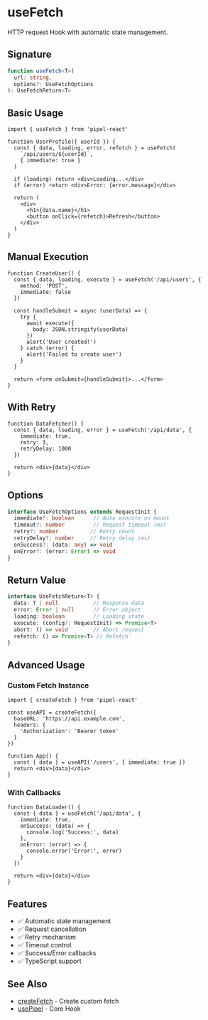 # useFetch

HTTP request Hook with automatic state management.

## Signature

```typescript
function useFetch<T>(
  url: string,
  options?: UseFetchOptions
): UseFetchReturn<T>
```

## Basic Usage

```tsx
import { useFetch } from 'pipel-react'

function UserProfile({ userId }) {
  const { data, loading, error, refetch } = useFetch(
    `/api/users/${userId}`,
    { immediate: true }
  )
  
  if (loading) return <div>Loading...</div>
  if (error) return <div>Error: {error.message}</div>
  
  return (
    <div>
      <h1>{data.name}</h1>
      <button onClick={refetch}>Refresh</button>
    </div>
  )
}
```

## Manual Execution

```tsx
function CreateUser() {
  const { data, loading, execute } = useFetch('/api/users', {
    method: 'POST',
    immediate: false
  })
  
  const handleSubmit = async (userData) => {
    try {
      await execute({
        body: JSON.stringify(userData)
      })
      alert('User created!')
    } catch (error) {
      alert('Failed to create user')
    }
  }
  
  return <form onSubmit={handleSubmit}>...</form>
}
```

## With Retry

```tsx
function DataFetcher() {
  const { data, loading, error } = useFetch('/api/data', {
    immediate: true,
    retry: 3,
    retryDelay: 1000
  })
  
  return <div>{data}</div>
}
```

## Options

```typescript
interface UseFetchOptions extends RequestInit {
  immediate?: boolean      // Auto execute on mount
  timeout?: number         // Request timeout (ms)
  retry?: number          // Retry count
  retryDelay?: number     // Retry delay (ms)
  onSuccess?: (data: any) => void
  onError?: (error: Error) => void
}
```

## Return Value

```typescript
interface UseFetchReturn<T> {
  data: T | null           // Response data
  error: Error | null      // Error object
  loading: boolean         // Loading state
  execute: (config?: RequestInit) => Promise<T>
  abort: () => void        // Abort request
  refetch: () => Promise<T> // Refetch
}
```

## Advanced Usage

### Custom Fetch Instance

```tsx
import { createFetch } from 'pipel-react'

const useAPI = createFetch({
  baseURL: 'https://api.example.com',
  headers: {
    'Authorization': 'Bearer token'
  }
})

function App() {
  const { data } = useAPI('/users', { immediate: true })
  return <div>{data}</div>
}
```

### With Callbacks

```tsx
function DataLoader() {
  const { data } = useFetch('/api/data', {
    immediate: true,
    onSuccess: (data) => {
      console.log('Success:', data)
    },
    onError: (error) => {
      console.error('Error:', error)
    }
  })
  
  return <div>{data}</div>
}
```

## Features

- ✅ Automatic state management
- ✅ Request cancellation
- ✅ Retry mechanism
- ✅ Timeout control
- ✅ Success/Error callbacks
- ✅ TypeScript support

## See Also

- [createFetch](/core/createFetch/index.en) - Create custom fetch
- [usePipel](/core/usePipel/index.en) - Core Hook
